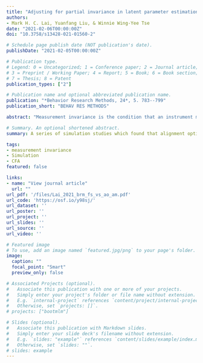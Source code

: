 ```yaml
---
title: "Adjusting for partial invariance in latent parameter estimation: Comparing forward specification search and approximate invariance methods"
authors:
- Mark H. C. Lai, Yuanfang Liu, & Winnie Wing-Yee Tse
date: "2021-02-06T00:00:00Z"
doi: "10.3758/s13428-021-01560-2"

# Schedule page publish date (NOT publication's date).
publishDate: "2021-02-05T00:00:00Z"

# Publication type.
# Legend: 0 = Uncategorized; 1 = Conference paper; 2 = Journal article;
# 3 = Preprint / Working Paper; 4 = Report; 5 = Book; 6 = Book section;
# 7 = Thesis; 8 = Patent
publication_types: ["2"]

# Publication name and optional abbreviated publication name.
publication: "*Behavior Research Methods, 24*, 5. 783--799"
publication_short: "BEHAV RES METHODS"

abstract: "Measurement invariance is the condition that an instrument measures a target construct in the same way across subgroups, settings, and time. In psychological measurement, usually only partial, but not full, invariance is achieved, which potentially biases subsequent parameter estimations and statistical inferences. Although existing literature shows that a correctly specified partial invariance model can remove such biases, it ignores the model uncertainty in the specification search step: flagging the wrong items may lead to additional bias and variability in subsequent inferences. On the other hand, several new approaches, including Bayesian approximate invariance and alignment optimization methods, have been proposed; these methods use an *approximate* invariance model to adjust for partial measurement invariance without the need to directly identify noninvariant items. However, there has been limited research on these methods in situations with a small number of groups. In this paper, we conducted three systematic simulation studies to compare five methods for adjusting partial invariance. While specification search performed reasonably well when the proportion of noninvariant parameters was no more than 1/3, alignment optimization overall performed best across conditions in terms of efficiency of parameter estimates, confidence interval coverage, and Type I error rates. In addition, the Bayesian version of alignment optimization performed best for estimating latent means and variances in small-sample and low-reliability conditions. We thus recommend the use of the alignment optimization methods for adjusting partial invariance when comparing latent constructs across a few groups."

# Summary. An optional shortened abstract.
summary: A series of simulation studies which found that alignment optimization works well for adjusting for measurement noninvariance in few groups.

tags:
- measurement invariance
- Simulation
- CFA
featured: false

links:
- name: "View journal article"
  url: ""
url_pdf: '/files/Lai_2021_brm_fs_vs_ao_am.pdf'
url_code: 'https://osf.io/y98sj/'
url_dataset: ''
url_poster: ''
url_project: ''
url_slides: ''
url_source: ''
url_video: ''

# Featured image
# To use, add an image named `featured.jpg/png` to your page's folder. 
image:
  caption: ""
  focal_point: "Smart"
  preview_only: false

# Associated Projects (optional).
#   Associate this publication with one or more of your projects.
#   Simply enter your project's folder or file name without extension.
#   E.g. `internal-project` references `content/project/internal-project/index.md`.
#   Otherwise, set `projects: []`.
# projects: ["bootmlm"]

# Slides (optional).
#   Associate this publication with Markdown slides.
#   Simply enter your slide deck's filename without extension.
#   E.g. `slides: "example"` references `content/slides/example/index.md`.
#   Otherwise, set `slides: ""`.
# slides: example
---
```


<!--

Supplementary notes can be added here, including [code and math](https://sourcethemes.com/academic/docs/writing-markdown-latex/).

-->
